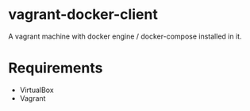 # vagrant-docker-client
A vagrant machine with docker engine / docker-compose installed in it.

# Requirements
- VirtualBox
- Vagrant

